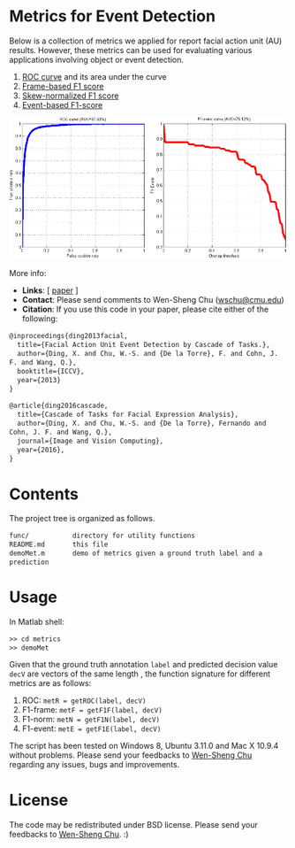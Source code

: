 Metrics for Event Detection
===========================

Below is a collection of metrics we applied for report facial action unit (AU) results.  However, these metrics can be used for evaluating various applications involving object or event detection.

1. [ROC curve](https://en.wikipedia.org/wiki/Receiver_operating_characteristic) and its area under the curve
2. [Frame-based F1 score](https://en.wikipedia.org/wiki/F1_score)
3. [Skew-normalized F1 score](https://en.wikipedia.org/wiki/F1_score)
4. [Event-based F1-score](http://www.cv-foundation.org/openaccess/content_iccv_2013/papers/Ding_Facial_Action_Unit_2013_ICCV_paper.pdf)

![](teaser/teaser.png)

More info:

- **Links**: [ [paper](http://www.cv-foundation.org/openaccess/content_iccv_2013/papers/Ding_Facial_Action_Unit_2013_ICCV_paper.pdf) ]
- **Contact**:  Please send comments to Wen-Sheng Chu (wschu@cmu.edu)  
- **Citation**: If you use this code in your paper, please cite either of the following:
```
@inproceedings{ding2013facial,
  title={Facial Action Unit Event Detection by Cascade of Tasks.},
  author={Ding, X. and Chu, W.-S. and {De la Torre}, F. and Cohn, J. F. and Wang, Q.},
  booktitle={ICCV},
  year={2013}
}
```
```
@article{ding2016cascade,
  title={Cascade of Tasks for Facial Expression Analysis},
  author={Ding, X. and Chu, W.-S. and {De la Torre}, Fernando and Cohn, J. F. and Wang, Q.},
  journal={Image and Vision Computing},
  year={2016},
}
```

Contents
========

The project tree is organized as follows.

    func/           directory for utility functions
    README.md       this file
    demoMet.m       demo of metrics given a ground truth label and a prediction

Usage
=====

In Matlab shell:

    >> cd metrics
    >> demoMet

Given that the ground truth annotation ```label``` and predicted decision value ```decV``` are vectors of the same length , the function signature for different metrics are as follows:

1. ROC: ```metR = getROC(label, decV)```
2. F1-frame: ```metF = getF1F(label, decV)```
3. F1-norm: ```metN = getF1N(label, decV)```
4. F1-event: ```metE = getF1E(label, decV)```

The script has been tested on Windows 8, Ubuntu 3.11.0 and Mac X 10.9.4 without problems. 
Please send your feedbacks to [Wen-Sheng Chu](mailto:wschu@cmu.edu) regarding any issues, bugs and improvements. 

License
=======

The code may be redistributed under BSD license.
Please send your feedbacks to [Wen-Sheng Chu](mailto:wschu@cmu.edu). :)

